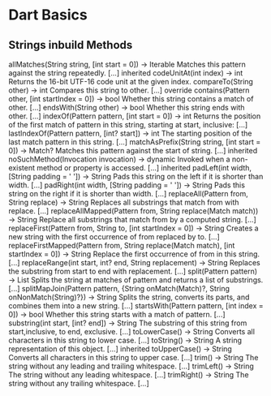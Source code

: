 # Dart Basics

## Strings inbuild Methods

allMatches(String string, [int start = 0]) → Iterable<Match>
Matches this pattern against the string repeatedly. [...]
inherited
codeUnitAt(int index) → int
Returns the 16-bit UTF-16 code unit at the given index.
compareTo(String other) → int
Compares this string to other. [...]
override
contains(Pattern other, [int startIndex = 0]) → bool
Whether this string contains a match of other. [...]
endsWith(String other) → bool
Whether this string ends with other. [...]
indexOf(Pattern pattern, [int start = 0]) → int
Returns the position of the first match of pattern in this string, starting at start, inclusive: [...]
lastIndexOf(Pattern pattern, [int? start]) → int
The starting position of the last match pattern in this string. [...]
matchAsPrefix(String string, [int start = 0]) → Match?
Matches this pattern against the start of string. [...]
inherited
noSuchMethod(Invocation invocation) → dynamic
Invoked when a non-existent method or property is accessed. [...]
inherited
padLeft(int width, [String padding = ' ']) → String
Pads this string on the left if it is shorter than width. [...]
padRight(int width, [String padding = ' ']) → String
Pads this string on the right if it is shorter than width. [...]
replaceAll(Pattern from, String replace) → String
Replaces all substrings that match from with replace. [...]
replaceAllMapped(Pattern from, String replace(Match match)) → String
Replace all substrings that match from by a computed string. [...]
replaceFirst(Pattern from, String to, [int startIndex = 0]) → String
Creates a new string with the first occurrence of from replaced by to. [...]
replaceFirstMapped(Pattern from, String replace(Match match), [int startIndex = 0]) → String
Replace the first occurrence of from in this string. [...]
replaceRange(int start, int? end, String replacement) → String
Replaces the substring from start to end with replacement. [...]
split(Pattern pattern) → List<String>
Splits the string at matches of pattern and returns a list of substrings. [...]
splitMapJoin(Pattern pattern, {String onMatch(Match)?, String onNonMatch(String)?}) → String
Splits the string, converts its parts, and combines them into a new string. [...]
startsWith(Pattern pattern, [int index = 0]) → bool
Whether this string starts with a match of pattern. [...]
substring(int start, [int? end]) → String
The substring of this string from start,inclusive, to end, exclusive. [...]
toLowerCase() → String
Converts all characters in this string to lower case. [...]
toString() → String
A string representation of this object. [...]
inherited
toUpperCase() → String
Converts all characters in this string to upper case. [...]
trim() → String
The string without any leading and trailing whitespace. [...]
trimLeft() → String
The string without any leading whitespace. [...]
trimRight() → String
The string without any trailing whitespace. [...]